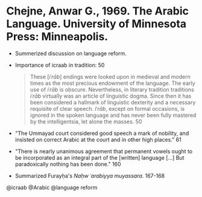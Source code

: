 # Chejne, Anwar G., 1969. The Arabic Language.  University of Minnesota Press: Minneapolis.

- Summerized discussion on language reform.

- Importance of icraab in tradition: 50

    > These [*iʿrāb*] endings were looked upon in medieval and modern times as the most precious endowment of the language. The early use of *iʿrāb* is obscure. Nevertheless, in literary tradition traditions *iʿrāb* virtually was an article of linguistic dogma. Since then it has been considered a hallmark of linguistic dexterity and a necessary requisite of clear speech. *Iʿrāb*, except on formal occasions, is ignored in the spoken language and has never been fully mastered by the intelligentsia, let alone the masses. 50

- "The Ummayad court considered good speech a mark of nobility, and insisted on correct Arabic at the court and in other high places." 61

- "There is nearly unanimous agreement that permanent vowels ought to be incorporated as an integral part of the [written] language [...] But paradoxically nothing has been done." 160

- Summarized Furayḥa's *Naḥw ʿarabiyya muyassara*. 167-168

@icraab
@Arabic
@language reform
